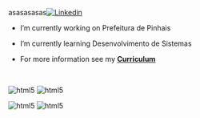 asasasasas[![Linkedin](https://img.shields.io/badge/LinkedIn-0077B5?style=for-the-badge&logo=linkedin&logoColor=white)](https://www.linkedin.com/in/eduardo-padilha-castanho-567954320/)

- I’m currently working on Prefeitura de Pinhais
- I’m currently learning Desenvolvimento de Sistemas
  
- For more information see my <a href="https://github.com/EduardoDev999/EduardoDev999/blob/main/Eduardo%20Padilha%20.pdf" class="nav-link"> **Curriculum** </a>

  <div style = display: inline_block><br/>
<img aling="center" alt="html5" src="https://img.shields.io/badge/JavaScript-323330?style=for-the-badge&logo=javascript&logoColor=F7DF1E" />  <img aling="center" alt="html5" src="https://img.shields.io/badge/C%2B%2B-00599C?style=for-the-badge&logo=c%2B%2B&logoColor=white" />

 <img aling="center" alt="html5" src="https://img.shields.io/badge/Arduino_IDE-00979D?style=for-the-badge&logo=arduino&logoColor=white" />  <img aling="center" alt="html5" src="https://img.shields.io/badge/adafruit-000000?style=for-the-badge&logo=adafruit&logoColor=white" /> 

